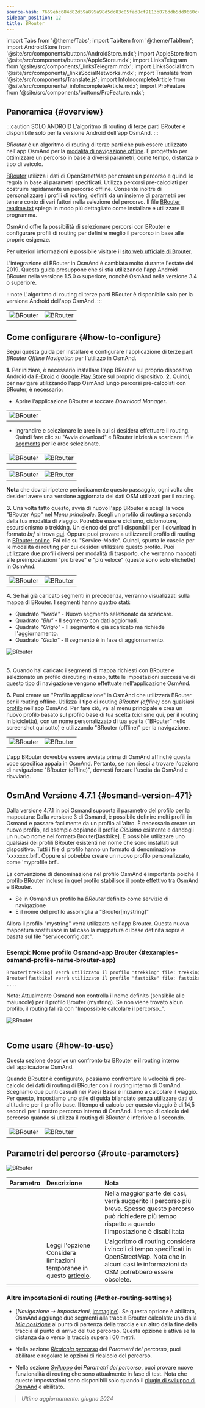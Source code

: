 ```yaml
---
source-hash: 7669ebc684d82d59a895a98d5dc83c05fad8cf9113b076ddb5dd9660c461ce5e
sidebar_position: 12
title: BRouter
---
```

import Tabs from '@theme/Tabs';
import TabItem from '@theme/TabItem';
import AndroidStore from '@site/src/components/buttons/AndroidStore.mdx';
import AppleStore from '@site/src/components/buttons/AppleStore.mdx';
import LinksTelegram from '@site/src/components/_linksTelegram.mdx';
import LinksSocial from '@site/src/components/_linksSocialNetworks.mdx';
import Translate from '@site/src/components/Translate.js';
import InfoIncompleteArticle from '@site/src/components/_infoIncompleteArticle.mdx';
import ProFeature from '@site/src/components/buttons/ProFeature.mdx';

## Panoramica {#overview}

:::caution SOLO ANDROID
L'algoritmo di routing di terze parti BRouter è disponibile solo per la versione Android dell'app OsmAnd.
:::

*BRouter* è un algoritmo di routing di terze parti che può essere utilizzato nell'app OsmAnd per la [modalità di navigazione offline](../guidance/navigation-settings.md#navigation-type). È progettato per ottimizzare un percorso in base a diversi parametri, come tempo, distanza o tipo di veicolo.

[BRouter](http://brouter.de/) utilizza i dati di OpenStreetMap per creare un percorso e quindi lo regola in base ai parametri specificati. Utilizza percorsi pre-calcolati per costruire rapidamente un percorso offline. Consente inoltre di personalizzare i profili di routing, definiti da un insieme di parametri per tenere conto di vari fattori nella selezione del percorso. Il file [BRouter readme.txt](http://brouter.de/brouter/readme.txt) spiega in modo più dettagliato come installare e utilizzare il programma.

OsmAnd offre la possibilità di selezionare percorsi con BRouter e configurare profili di routing per definire meglio il percorso in base alle proprie esigenze.

Per ulteriori informazioni è possibile visitare il [sito web ufficiale di Brouter](http://www.brouter.de/brouter/algorithm.html).

L'integrazione di BRouter in OsmAnd è cambiata molto durante l'estate del 2019. Questa guida presuppone che si stia utilizzando l'app Android BRouter nella versione 1.5.0 o superiore, nonché OsmAnd nella versione 3.4 o superiore.

:::note
L'algoritmo di routing di terze parti BRouter è disponibile solo per la versione Android dell'app OsmAnd.
:::

<table class="blogimage">
    <tr>
        <td><img src={require('@site/static/img/navigation/third/BRouter_overview.png').default} alt="BRouter"/></td>
        <td><img src={require('@site/static/img/navigation/third/BRouter_overview2.png').default} alt="BRouter"/></td>
    </tr>
</table>

## Come configurare {#how-to-configure}

Segui questa guida per installare e configurare l'applicazione di terze parti *BRouter Offline Navigation* per l'utilizzo in OsmAnd.

**1.** Per iniziare, è necessario installare l'app BRouter sul proprio dispositivo Android da [F-Droid](https://f-droid.org/packages/btools.routingapp) o [Google Play Store](https://play.google.com/store/apps/details?id=btools.routingapp) sul proprio dispositivo.
**2.** Quindi, per navigare utilizzando l'app OsmAnd lungo percorsi pre-calcolati con BRouter, è necessario:

- Aprire l'applicazione BRouter e toccare *Download Manager*.

<table class="blogimage">
    <tr>
        <td><img src={require('@site/static/img/navigation/third/prof19.png').default} alt="BRouter"/></td>
    </tr>
</table>

- Ingrandire e selezionare le aree in cui si desidera effettuare il routing. Quindi fare clic su "Avvia download" e BRouter inizierà a scaricare i file [segments](http://brouter.de/brouter/segments4/) per le aree selezionate.

<table class="blogimage">
    <tr>
        <td><img src={require('@site/static/img/navigation/third/brouter-start-1.png').default} alt="BRouter"/></td>
        <td><img src={require('@site/static/img/navigation/third/brouter-start.png').default} alt="BRouter"/></td>
    </tr>
</table>

<table class="blogimage">
    <tr>
        <td><img src={require('@site/static/img/navigation/third/brouter-downl.png').default} alt="BRouter"/></td>
        <td><img src={require('@site/static/img/navigation/third/brouter-update.png').default} alt="BRouter"/></td>
    </tr>
</table>

**Nota** che dovrai ripetere periodicamente questo passaggio, ogni volta che desideri avere una versione aggiornata dei dati OSM utilizzati per il routing.

**3.** Una volta fatto questo, avvia di nuovo l'app BRouter e scegli la voce "BRouter App" nel *Menu principale*. Scegli un profilo di routing a seconda della tua modalità di viaggio. Potrebbe essere ciclismo, ciclomotore, escursionismo o trekking. Un elenco dei profili disponibili per il download in formato *brf* si trova [qui](http://brouter.de/brouter/profiles2/). Oppure puoi provare a utilizzare il profilo di routing in [BRouter-online](http://brouter.de/brouter-web/).
Fai clic su "Service-Mode". Quindi, spunta le caselle per le modalità di routing per cui desideri utilizzare questo profilo. Puoi utilizzare due profili diversi per modalità di trasporto, che verranno mappati alle preimpostazioni "più breve" e "più veloce" (queste sono solo etichette) in OsmAnd.

<table class="blogimage">
    <tr>
        <td><img src={require('@site/static/img/navigation/third/prof18.png').default} alt="BRouter"/></td>
        <td><img src={require('@site/static/img/navigation/third/prof18a.png').default} alt="BRouter"/></td>
    </tr>
</table>

**4.** Se hai già caricato segmenti in precedenza, verranno visualizzati sulla mappa di BRouter. I segmenti hanno quattro stati:

- Quadrato *"Verde"* - Nuovo segmento selezionato da scaricare.
- Quadrato *"Blu"* - Il segmento con dati aggiornati.
- Quadrato *"Grigio"* - Il segmento è già scaricato ma richiede l'aggiornamento.
- Quadrato *"Giallo"* - Il segmento è in fase di aggiornamento.

<table class="blogimage">
    <tr>
    <img src={require('@site/static/img/navigation/third/brouter-downl2.png').default} alt="BRouter"/>
    </tr>
</table>

**5.** Quando hai caricato i segmenti di mappa richiesti con BRouter e selezionato un profilo di routing in esso, tutte le impostazioni successive di questo tipo di navigazione vengono effettuate nell'applicazione OsmAnd.

**6.** Puoi creare un "Profilo applicazione" in OsmAnd che utilizzerà BRouter per il routing offline.
Utilizza il tipo di routing *BRouter (offline)* con qualsiasi [profilo](../../personal/profiles.md) nell'app OsmAnd. Per fare ciò, vai al menu principale *<Translate android="true" ids="shared_string_menu,configure_profile,navigation_profile,nav_type_hint,shared_string_offline,shared_string_external,routing_profile_broutrer"/>* e crea un nuovo profilo basato sul profilo base di tua scelta (ciclismo qui, per il routing in bicicletta), con un nome personalizzato di tua scelta ("BRouter" nello screenshot qui sotto) e utilizzando "BRouter (offline)" per la navigazione.

<table class="blogimage">
    <tr>
        <td><img src={require('@site/static/img/navigation/third/brouter-2.png').default} alt="BRouter"/></td>
        <td><img src={require('@site/static/img/navigation/third/brouter-3.png').default} alt="BRouter"/></td>
    </tr>
</table>

L'app BRouter dovrebbe essere avviata prima di OsmAnd affinché questa voce specifica appaia in OsmAnd. Pertanto, se non riesci a trovare l'opzione di navigazione "BRouter (offline)", dovresti forzare l'uscita da OsmAnd e riavviarlo.

## OsmAnd Versione 4.7.1 {#osmand-version-471}

Dalla versione 4.7.1 in poi Osmand supporta il parametro del profilo per la mappatura: Dalla versione 3 di Osmand, è possibile definire molti profili in Osmand e passare facilmente da un profilo all'altro. È necessario creare un nuovo profilo, ad esempio copiando il profilo *Ciclismo* esistente e dandogli un nuovo nome nel formato Brouter[fastbike]. È possibile utilizzare uno qualsiasi dei profili BRouter esistenti nel nome che sono installati sul dispositivo. Tutti i file di profilo hanno un formato di denominazione 'xxxxxxx.brf'. Oppure si potrebbe creare un nuovo profilo personalizzato, come 'myprofile.brf'.

La convenzione di denominazione nel profilo OsmAnd è importante poiché il profilo BRouter incluso in quel profilo stabilisce il ponte effettivo tra OsmAnd e BRouter.

- Se in Osmand un profilo ha *BRouter* definito come servizio di navigazione
- E il nome del profilo assomiglia a "Brouter[mystring]"

Allora il profilo "mystring" verrà utilizzato nell'app Brouter. Questa nuova mappatura sostituisce in tal caso la mappatura di base definita sopra e basata sul file "serviceconfig.dat".

### Esempi: Nome profilo Osmand-app Brouter {#examples-osmand-profile-name-brouter-app}

```xml
Brouter[trekking] verrà utilizzato il profilo "trekking" file: trekking.brf
Brouter[fastbike] verrà utilizzato il profilo "fastbike" file: fastbike.brf
....
```

Nota:
Attualmente Osmand non controlla il nome definito (sensibile alle maiuscole) per il profilo Brouter (mystring).
Se non viene trovato alcun profilo, il routing fallirà con "Impossibile calcolare il percorso..".

<table class="blogimage">
    <tr>
    <img src={require('@site/static/img/navigation/third/brouter_profile.png').default} alt="BRouter"/>
    </tr>
</table>

## Come usare {#how-to-use}

Questa sezione descrive un confronto tra BRouter e il routing interno dell'applicazione OsmAnd.

Quando BRouter è configurato, possiamo confrontare la velocità di pre-calcolo dei dati di routing di BRouter con il routing interno di OsmAnd. Scegliamo due punti casuali nei Paesi Bassi e iniziamo a calcolare il viaggio. Per questo, impostiamo uno stile di guida bilanciato senza utilizzare dati di altitudine per il profilo base. Il tempo di calcolo per questo viaggio è di 14,5 secondi per il nostro percorso interno di OsmAnd. Il tempo di calcolo del percorso quando si utilizza il routing di BRouter è inferiore a 1 secondo.

<table class="blogimage">
    <tr>
        <td><img src={require('@site/static/img/navigation/third/prof21.jpg').default} alt="BRouter"/></td>
        <td><img src={require('@site/static/img/navigation/third/prof21a.jpg').default} alt="BRouter"/></td>
    </tr>
</table>

## Parametri del percorso {#route-parameters}

*<Translate android="true" ids="shared_string_menu,shared_string_navigation,shared_string_settings,routing_settings_2,route_parameters"/>*

![BRouter](@site/static/img/navigation/routing/BRouter_route_param.png)

| Parametro | Descrizione | Nota |
|:------------|:---------------|:---------------|
| *<Translate android="true" ids="fast_route_mode"/>* | <Translate android="true" ids="routing_attr_short_way_description"/> <Translate android="true" ids="fast_route_mode_descr"/> | Nella maggior parte dei casi, verrà suggerito il percorso più breve. Spesso questo percorso può richiedere più tempo rispetto a quando l'impostazione è disabilitata |
| *<Translate android="true" ids="temporary_conditional_routing"/>* | Leggi l'opzione Considera limitazioni temporanee in questo [articolo](../routing/osmand-routing.md#consider-temporary-limitations). | L'algoritmo di routing considera i vincoli di tempo specificati in OpenStreetMap. Nota che in alcuni casi le informazioni da OSM potrebbero essere obsolete. |

### Altre impostazioni di routing {#other-routing-settings}

- ***<Translate android="true" ids="calculate_osmand_route_without_internet"/>*** (*Navigazione → Impostazioni*, [immagine](../routing/online-routing.md#online-routing-setting)). Se questa opzione è abilitata, OsmAnd aggiunge due segmenti alla traccia Brouter calcolata: uno dalla *[Mia posizione](../../map/interact-with-map.md#my-location-and-zoom)* al punto di partenza della traccia e un altro dalla fine della traccia al punto di arrivo del tuo percorso. Questa opzione è attiva se la distanza da o verso la traccia supera i 60 metri.

- Nella sezione [*Ricalcola percorso*](../../navigation/guidance/navigation-settings.md#recalculate-route) dei *Parametri del percorso*, puoi abilitare e regolare le opzioni di ricalcolo del percorso.

- Nella sezione [*Sviluppo*](../guidance/navigation-settings.md#development-settings) dei *Parametri del percorso*, puoi provare nuove funzionalità di routing che sono attualmente in fase di test. Nota che queste impostazioni sono disponibili solo quando il [plugin di sviluppo di OsmAnd](../../plugins/development.md) è abilitato.

> *Ultimo aggiornamento: giugno 2024*